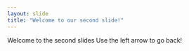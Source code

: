 ```yaml
---
layout: slide
title: "Welcome to our second slide!"
---
```

Welcome to the second slides
Use the left arrow to go back!
